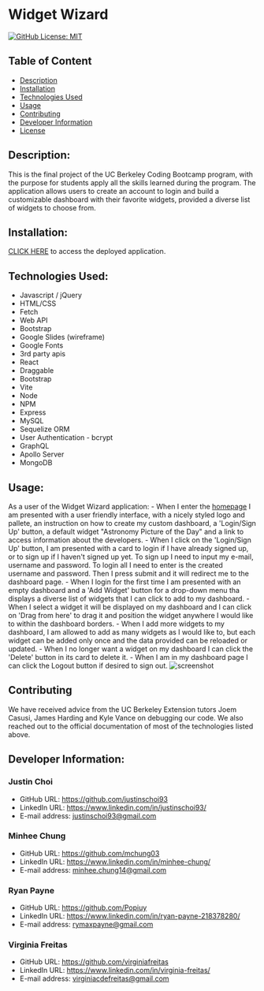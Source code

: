 # Widget Wizard
  [![GitHub License: MIT](https://img.shields.io/badge/License-MIT-blue.svg)](https://opensource.org/licenses/MIT)

  ## Table of Content
  * [Description](#description)
  * [Installation](#installation)
  * [Technologies Used](#technologies-used)
  * [Usage](#usage)
  * [Contributing](#contributing)
  * [Developer Information](#developer-information)
  * [License](#license)

  ## Description:
  This is the final project of the UC Berkeley Coding Bootcamp program, with the purpose for students apply all the skills learned during the program. The application allows users to create an account to login and build a customizable dashboard with their favorite widgets, provided a diverse list of widgets to choose from.

  ## Installation:
  [CLICK HERE](https://tranquil-tor-75275-57652b10176e.herokuapp.com/) to access the deployed application.

  ## Technologies Used:
  - Javascript / jQuery
  - HTML/CSS
  - Fetch
  - Web API
  - Bootstrap
  - Google Slides (wireframe)
  - Google Fonts
  - 3rd party apis
  - React
  - Draggable
  - Bootstrap
  - Vite
  - Node
  - NPM
  - Express
  - MySQL
  - Sequelize ORM  
  - User Authentication - bcrypt
  - GraphQL
  - Apollo Server
  - MongoDB

  ## Usage:
  As a user of the Widget Wizard application:
    - When I enter the [homepage](https://tranquil-tor-75275-57652b10176e.herokuapp.com/) I am presented with a user friendly interface, with a nicely styled logo and pallete, an instruction on how to create my custom dashboard, a 'Login/Sign Up' button, a default widget "Astronomy Picture of the Day" and a link to access information about the developers.
    - When I click on the 'Login/Sign Up' button, I am presented with a card to login if I have already signed up, or to sign up if I haven't signed up yet. To sign up I need to input my e-mail, username and password. To login all I need to enter is the created username and password. Then I press submit and it will redirect me to the dashboard page.
    - When I login for the first time I am presented with an empty dashboard and a 'Add Widget' button for a drop-down menu tha displays a diverse list of widgets that I can click to add to my dashboard.
    - When I select a widget it will be displayed on my dashboard and I can click on 'Drag from here' to drag it and position the widget anywhere I would like to within the dashboard borders.
    - When I add more widgets to my dashboard, I am allowed to add as many widgets as I would like to, but each widget can be added only once and the data provided can be reloaded or updated.
    - When I no longer want a widget on my dashboard I can click the 'Delete' button in its card to delete it.
    - When I am in my dashboard page I can click the Logout button if desired to sign out.
    ![screenshot](./client/src/images/demo.gif)
  
  ## Contributing
  We have received advice from the UC Berkeley Extension tutors Joem Casusi, James Harding and Kyle Vance on debugging our code. We also reached out to the official documentation of most of the technologies listed above.

  ## Developer Information:
 ### Justin Choi
* GitHub URL: https://github.com/justinschoi93
* LinkedIn URL: https://www.linkedin.com/in/justinschoi93/
* E-mail address: justinschoi93@gmail.com 

 ### Minhee Chung
* GitHub URL: https://github.com/mchung03
* LinkedIn URL: https://www.linkedin.com/in/minhee-chung/
* E-mail address: minhee.chung14@gmail.com

 ### Ryan Payne
* GitHub URL: https://github.com/Popiuy
* LinkedIn URL: https://www.linkedin.com/in/ryan-payne-218378280/
* E-mail address: rymaxpayne@gmail.com

 ### Virginia Freitas
* GitHub URL: https://github.com/virginiafreitas
* LinkedIn URL: https://www.linkedin.com/in/virginia-freitas/
* E-mail address: virginiacdefreitas@gmail.com